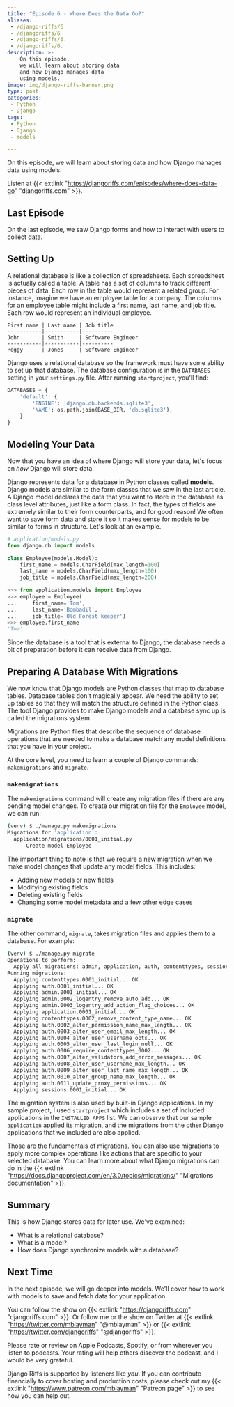 ```yaml
---
title: "Episode 6 - Where Does the Data Go?"
aliases:
 - /django-riffs/6
 - /djangoriffs/6
 - /django-riffs/6.
 - /djangoriffs/6.
description: >-
    On this episode,
    we will learn about storing data
    and how Django manages data
    using models.
image: img/django-riffs-banner.png
type: post
categories:
 - Python
 - Django
tags:
 - Python
 - Django
 - models

---
```


On this episode,
we will learn about storing data
and how Django manages data
using models.

Listen at {{< extlink "https://djangoriffs.com/episodes/where-does-data-go" "djangoriffs.com" >}}.

## Last Episode

On the last episode,
we saw Django forms
and how to interact with users
to collect data.

## Setting Up

A relational database is like a collection
of spreadsheets.
Each spreadsheet is actually called a table.
A table has a set of columns
to track different pieces
of data.
Each row in the table would represent a related group.
For instance,
imagine we have an employee table
for a company.
The columns for an employee table might include a first name, last name,
and job title.
Each row would represent an individual employee.

```text
First name | Last name | Job title
-----------|-----------|----------
John       | Smith     | Software Engineer
-----------|-----------|----------
Peggy      | Jones     | Software Engineer
```

Django uses a relational database
so the framework must have some ability
to set up that database.
The database configuration is in the `DATABASES` setting
in your `settings.py` file.
After running `startproject`,
you'll find:

```python
DATABASES = {
    'default': {
        'ENGINE': 'django.db.backends.sqlite3',
        'NAME': os.path.join(BASE_DIR, 'db.sqlite3'),
    }
}
```

## Modeling Your Data

Now that you have an idea
of where Django will store your data,
let's focus on *how* Django will store data.

Django represents data
for a database
in Python classes
called **models**.
Django models are similar
to the form classes
that we saw
in the last article.
A Django model declares the data
that you want to store
in the database
as class level attributes,
just like a form class.
In fact,
the types of fields are extremely similar
to their form counterparts,
and for good reason!
We often want to save form data
and store it
so it makes sense for models
to be similar to forms
in structure.
Let's look at an example.

```python
# application/models.py
from django.db import models

class Employee(models.Model):
    first_name = models.CharField(max_length=100)
    last_name = models.CharField(max_length=100)
    job_title = models.CharField(max_length=200)
```

```python
>>> from application.models import Employee
>>> employee = Employee(
...     first_name='Tom',
...     last_name='Bombadil',
...     job_title='Old Forest keeper')
>>> employee.first_name
'Tom'
```

Since the database is a tool
that is external to Django,
the database needs a bit of preparation
before it can receive data
from Django.

## Preparing A Database With Migrations

We now know that Django models are Python classes
that map to database tables.
Database tables don't magically appear.
We need the ability to set up tables
so that they will match the structure
defined in the Python class.
The tool Django provides
to make Django models
and a database sync up
is called the migrations system.

Migrations are Python files
that describe the sequence
of database operations
that are needed
to make a database match any model definitions
that you have in your project.

At the core level,
you need to learn a couple
of Django commands:
`makemigrations`
and `migrate`.

### `makemigrations`

The `makemigrations` command will create any migration files
if there are any pending model changes.
To create our migration file
for the `Employee` model,
we can run:

```bash
(venv) $ ./manage.py makemigrations
Migrations for 'application':
  application/migrations/0001_initial.py
    - Create model Employee
```

The important thing to note is that we require a new migration
when we make model changes
that update any model fields.
This includes:

* Adding new models or new fields
* Modifying existing fields
* Deleting existing fields
* Changing some model metadata and a few other edge cases

### `migrate`

The other command, `migrate`,
takes migration files
and applies them
to a database.
For example:

```bash
(venv) $ ./manage.py migrate
Operations to perform:
  Apply all migrations: admin, application, auth, contenttypes, sessions
Running migrations:
  Applying contenttypes.0001_initial... OK
  Applying auth.0001_initial... OK
  Applying admin.0001_initial... OK
  Applying admin.0002_logentry_remove_auto_add... OK
  Applying admin.0003_logentry_add_action_flag_choices... OK
  Applying application.0001_initial... OK
  Applying contenttypes.0002_remove_content_type_name... OK
  Applying auth.0002_alter_permission_name_max_length... OK
  Applying auth.0003_alter_user_email_max_length... OK
  Applying auth.0004_alter_user_username_opts... OK
  Applying auth.0005_alter_user_last_login_null... OK
  Applying auth.0006_require_contenttypes_0002... OK
  Applying auth.0007_alter_validators_add_error_messages... OK
  Applying auth.0008_alter_user_username_max_length... OK
  Applying auth.0009_alter_user_last_name_max_length... OK
  Applying auth.0010_alter_group_name_max_length... OK
  Applying auth.0011_update_proxy_permissions... OK
  Applying sessions.0001_initial... OK
```

The migration system is also used
by built-in Django applications.
In my sample project,
I used `startproject`
which includes a set
of included applications
in the `INSTALLED_APPS` list.
We can observe that our sample `application` applied its migration,
and the migrations
from the other Django applications
that we included are also applied.

Those are the fundamentals
of migrations.
You can also use migrations
to apply more complex operations
like actions
that are specific
to your selected database.
You can learn more
about what Django migrations can do
in the {{< extlink "https://docs.djangoproject.com/en/3.0/topics/migrations/" "Migrations documentation" >}}.

## Summary

This is how Django stores data
for later use.
We've examined:

* What is a relational database?
* What is a model?
* How does Django synchronize models with a database?

## Next Time

In the next episode,
we will go deeper into models.
We'll cover how to work with models
to save and fetch data
for your application.

You can follow the show
on {{< extlink "https://djangoriffs.com" "djangoriffs.com" >}}.
Or follow me or the show
on Twitter
at
{{< extlink "https://twitter.com/mblayman" "@mblayman" >}}
or
{{< extlink "https://twitter.com/djangoriffs" "@djangoriffs" >}}.

Please rate or review
on Apple Podcasts, Spotify,
or from wherever you listen to podcasts.
Your rating will help others discover the podcast,
and I would be very grateful.

Django Riffs is supported by listeners like *you*.
If you can contribute financially
to cover hosting and production costs,
please check out my {{< extlink "https://www.patreon.com/mblayman" "Patreon page" >}}
to see how you can help out.

